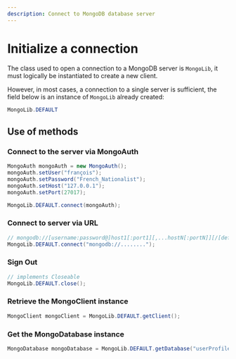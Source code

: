 ```yaml
---
description: Connect to MongoDB database server
---
```


# Initialize a connection

The class used to open a connection to a MongoDB server is `MongoLib`, it must logically be instantiated to create a new client.

However, in most cases, a connection to a single server is sufficient, the field below is an instance of `MongoLib` already created:

```java
MongoLib.DEFAULT
```

## Use of methods&#x20;

### Connect to the server via MongoAuth

```java
MongoAuth mongoAuth = new MongoAuth();
mongoAuth.setUser("françois");
mongoAuth.setPassword("French_Nationalist");
mongoAuth.setHost("127.0.0.1");
mongoAuth.setPort(27017);

MongoLib.DEFAULT.connect(mongoAuth);
```

### Connect to server via URL

```java
// mongodb://[username:password@]host1[:port1][,...hostN[:portN]][/[defaultauthdb][?options]]
MongoLib.DEFAULT.connect("mongodb://........");
```

### Sign Out

```java
// implements Closeable
MongoLib.DEFAULT.close();
```

### Retrieve the MongoClient instance

```java
MongoClient mongoClient = MongoLib.DEFAULT.getClient();
```

### Get the MongoDatabase instance

```java
MongoDatabase mongoDatabase = MongoLib.DEFAULT.getDatabase("userProfiles");
```
